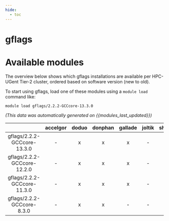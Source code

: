 ```yaml
---
hide:
  - toc
---
```


gflags
======

# Available modules


The overview below shows which gflags installations are available per HPC-UGent Tier-2 cluster, ordered based on software version (new to old).

To start using gflags, load one of these modules using a `module load` command like:

```shell
module load gflags/2.2.2-GCCcore-13.3.0
```

*(This data was automatically generated on {{modules_last_updated}})*  

| |accelgor|doduo|donphan|gallade|joltik|shinx|skitty|
| :---: | :---: | :---: | :---: | :---: | :---: | :---: | :---: |
|gflags/2.2.2-GCCcore-13.3.0|-|x|x|x|-|x|x|
|gflags/2.2.2-GCCcore-12.2.0|-|x|x|x|-|-|-|
|gflags/2.2.2-GCCcore-11.3.0|-|x|x|x|-|-|-|
|gflags/2.2.2-GCCcore-8.3.0|-|x|x|-|-|-|-|
